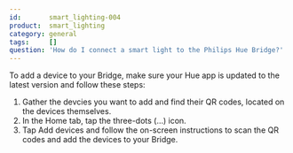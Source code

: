 ```yaml
---
id:       smart_lighting-004
product:  smart_lighting
category: general
tags:     []
question: 'How do I connect a smart light to the Philips Hue Bridge?'
---
```


To add a device to your Bridge, make sure your Hue app is updated to the latest version and follow these steps:
1. Gather the devcies you want to add and find their QR codes, located on the devices themselves.
2. In the Home tab, tap the three-dots (…) icon.
3. Tap Add devices and follow the on-screen instructions to scan the QR codes and add the devices to your Bridge.